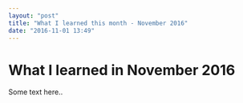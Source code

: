 ```yaml
---
layout: "post"
title: "What I learned this month - November 2016"
date: "2016-11-01 13:49"
---
```

# What I learned in November 2016

Some text here..
